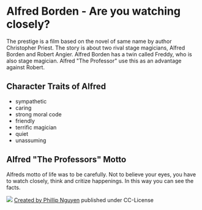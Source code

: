 # Alfred Borden - Are you watching closely?
The prestige is a film based on the novel of same name by author Christopher Priest. The story is about two rival stage magicians, Alfred Borden and Robert Angier. Alfred Borden has a twin called Freddy, who is also stage magician. Alfred "The Professor" use this as an advantage against Robert. 

## Character Traits of Alfred
* sympathetic
* caring
* strong moral code
* friendly
* terrific magician
* quiet
* unassuming

## Alfred "The Professors" Motto
Alfreds motto of life was to be carefully. Not to believe your eyes, you have to watch closely, think and critize happenings. In this way you can see the facts. 

![](/images/theprestige.jpg)
[Created by Phillip Nguyen](https://www.flickr.com/photos/phillipnguyen/5505680300/)
published under CC-License